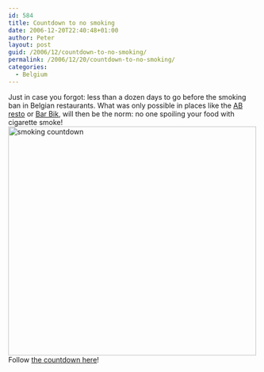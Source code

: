 ```yaml
---
id: 584
title: Countdown to no smoking
date: 2006-12-20T22:40:48+01:00
author: Peter
layout: post
guid: /2006/12/countdown-to-no-smoking/
permalink: /2006/12/20/countdown-to-no-smoking/
categories:
  - Belgium
---
```

Just in case you forgot: less than a dozen days to go before the smoking ban in Belgian restaurants. What was only possible in places like the [AB resto](/2006/02/ancienne-belgique-rocks/) or [Bar Bik](http://brussel.blogt.be/2006/09/27/rookvrij-lunch.html#comment-2833), will then be the norm: no one spoiling your food with cigarette smoke!  
[<img  src="http://farm1.static.flickr.com/134/328457655_72d7044fab.jpg" width="500" height="463" alt="smoking countdown" />](http://www.flickr.com/photos/pforret/328457655/ "Photo Sharing")  
Follow [the countdown here](http://smoking.visualizor.com/blog/countdown)!
